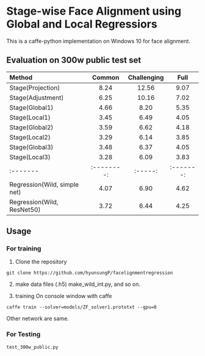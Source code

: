 # Stage-wise Face Alignment using Global and Local Regressiors

This is a caffe-python implementation on Windows 10 for face alignment.

## Evaluation on 300w public test set
<center>

| Method | Common | Challenging | Full |
|:-------|:--------:|:-----:|:-------:|
| Stage(Projection) | 8.24 | 12.56 | 9.07 |
| Stage(Adjustment) | 6.25 | 10.16 | 7.02 |
| Stage(Global1) | 4.66 | 8.20 | 5.35 |
| Stage(Local1) | 3.45 | 6.49 | 4.05 |
| Stage(Global2) | 3.59 | 6.62 | 4.18 |
| Stage(Local2) | 3.29 | 6.14 | 3.85 |
| Stage(Global3) | 3.48 | 6.37 | 4.05 |
| Stage(Local3) | 3.28 | 6.09 | 3.83 |
|:-------|:--------:|:-----:|:-------:|
| Regression(Wild, simple net) | 4.07 | 6.90 | 4.62 |
| Regression(Wild, ResNet50) | 3.72 | 6.44 | 4.25 |
</center>

## Usage

### For training
1. Clone the repository
```
git clone https://github.com/hyunsungP/facelignmentregression
```

2. make data files (.h5)
make_wild_int.py, and so on.


3. training
On console window with caffe
```
caffe train --solver=models/ZF_solver1.prototxt --gpu=0
```

Other network are same.

### For Testing
```
test_300w_public.py
```

